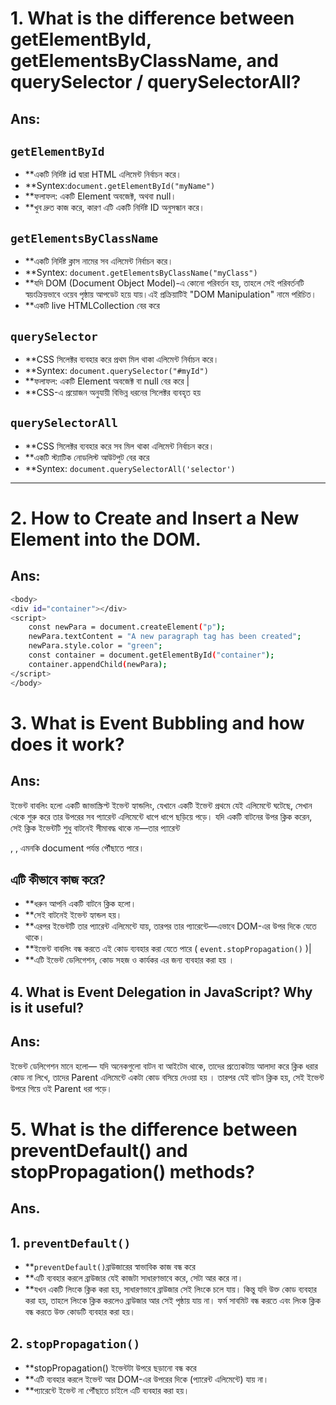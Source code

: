 
# 1. What is the difference between getElementById, getElementsByClassName, and querySelector / querySelectorAll? 
##  Ans:
##   `getElementById`
- **একটি নির্দিষ্ট id দ্বারা HTML এলিমেন্ট নির্বাচন করে।
- **Syntex:`document.getElementById("myName")` 
- **ফলাফল: একটি Element অবজেক্ট, অথবা null।
- **খুব দ্রুত কাজ করে, কারণ এটি একটি নির্দিষ্ট  ID অনুসন্ধান করে।
##  `getElementsByClassName`
- **একটি নির্দিষ্ট ক্লাস নামের সব এলিমেন্ট নির্বাচন করে।
- **Syntex: `document.getElementsByClassName("myClass")`
- **যদি DOM (Document Object Model)-এ কোনো পরিবর্তন হয়, তাহলে সেই পরিবর্তনটি স্বয়ংক্রিয়ভাবে ওয়েব পৃষ্ঠায় আপডেট হয়ে যায়।এই প্রক্রিয়াটিই "DOM Manipulation" নামে পরিচিত।
- **একটি live HTMLCollection বের করে
##  `querySelector`
- **CSS সিলেক্টর ব্যবহার করে প্রথম মিল থাকা এলিমেন্ট নির্বাচন করে।
- **Syntex: `document.querySelector("#myId")`
- **ফলাফল: একটি Element অবজেক্ট বা null বের করে |
- **CSS-এ প্রয়োজন অনুযায়ী বিভিন্ন ধরনের সিলেক্টর
 ব্যবহৃত হয় 
## `querySelectorAll`
- **CSS সিলেক্টর ব্যবহার করে সব মিল থাকা এলিমেন্ট নির্বাচন করে।
- **একটি স্ট্যাটিক নোডলিস্ট আউটপুট বের করে
- **Syntex: `document.querySelectorAll('selector')`

---

# 2. How to Create and Insert a New Element into the DOM.
## Ans:
```bash
<body>
<div id="container"></div>
<script>
    const newPara = document.createElement("p");
    newPara.textContent = "A new paragraph tag has been created";
    newPara.style.color = "green";
    const container = document.getElementById("container");
    container.appendChild(newPara);
</script>
</body>
```

# 3. What is Event Bubbling and how does it work?
## Ans:
ইভেন্ট বাবলিং হলো একটি জাভাস্ক্রিপ্ট ইভেন্ট হ্যান্ডলিং, যেখানে একটি ইভেন্ট প্রথমে যেই এলিমেন্টে ঘটেছে, সেখান থেকে শুরু করে তার উপরের সব প্যারেন্ট এলিমেন্টে ধাপে ধাপে ছড়িয়ে পড়ে। যদি একটি বাটনের উপর ক্লিক করেন, সেই ক্লিক ইভেন্টটি শুধু বাটনেই সীমাবদ্ধ থাকে না—তার প্যারেন্ট <div>, <body>, এমনকি document পর্যন্ত পৌঁছাতে পারে।
## এটি কীভাবে কাজ করে?
- **ধরুন আপনি একটি বাটনে ক্লিক হলো।
- **সেই বাটনেই ইভেন্ট হ্যান্ডল হয়।
- **এরপর ইভেন্টটি তার প্যারেন্ট এলিমেন্টে যায়, তারপর তার প্যারেন্টে—এভাবে DOM-এর উপর দিকে যেতে থাকে।
- **ইভেন্ট বাবলিং বন্ধ করতে এই কোড ব্যবহার করা যেতে পারে ( `event.stopPropagation()` )| 
- **এটি ইভেন্ট ডেলিগেশন, কোড সহজ ও কার্যকর এর জন্য ব্যবহার করা হয় ।

## 4. What is Event Delegation in JavaScript? Why is it useful?

## Ans:
ইভেন্ট ডেলিগেশন মানে হলো— যদি অনেকগুলো বাটন বা আইটেম থাকে, তাদের প্রত্যেকটায় আলাদা করে ক্লিক ধরার কোড না লিখে, তাদের Parent এলিমেন্টে একটা কোড বসিয়ে দেওয়া হয় । তারপর যেই বাটন ক্লিক হয়, সেই ইভেন্ট উপরে গিয়ে ওই Parent ধরা পড়ে।

# 5. What is the difference between preventDefault() and stopPropagation() methods?

## Ans.
## 1. `preventDefault()`
-  **`preventDefault()`ব্রাউজারের স্বাভাবিক কাজ বন্ধ করে
- **এটি ব্যবহার করলে ব্রাউজার যেই কাজটা সাধারণভাবে করে, সেটা আর করে না।
- **যখন একটি লিংকে ক্লিক করা হয়, সাধারণভাবে ব্রাউজার সেই লিংকে চলে যায়। কিন্তু যদি উক্ত কোড ব্যবহার করা হয়, তাহলে লিংকে ক্লিক করলেও ব্রাউজার আর সেই পৃষ্ঠায় যায় না। ফর্ম সাবমিট বন্ধ করতে এবং লিংক ক্লিক বন্ধ করতে উক্ত কোডটি ব্যবহার করা হয়।

## 2. `stopPropagation()`
- **stopPropagation() ইভেন্টটা উপরে ছড়ানো বন্ধ করে
- **এটি ব্যবহার করলে ইভেন্ট আর DOM-এর উপরের দিকে (প্যারেন্ট এলিমেন্টে) যায় না।
- **প্যারেন্টে ইভেন্ট না পৌঁছাতে চাইলে এটি ব্যবহার করা হয়।


